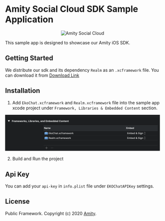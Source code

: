 # Amity Social Cloud SDK Sample Application
<p align="center" >
  <img src="https://global-uploads.webflow.com/5eddccffdb3c6a27f79757c1/5ff5db45969f34cbb904c786_amity-social-cloud-logo.svg" alt="Amity Social Cloud" title="Amity Social Cloud SDK">
</p>

This sample app is designed to showcase our Amity iOS SDK. 


## Getting Started
We distribute our sdk and its dependency `Realm` as an `.xcframework` file. You can download it from [Download Link](https://docs.amity.co/changelog-1/ios)

## Installation

1. Add `EkoChat.xcframework` and `Realm.xcframework` file into the sample app xcode project under `Framework, Libraries & Embedded Content` section.

![Adding frameworks to sample app project](Assets/link-framework.png)

2. Build and Run the project

## Api Key

You can add your `api-key` in `info.plist` file under `EKOChatAPIKey` settings. 


## License

Public Framework. Copyright (c) 2020 [Amity](https://amity.co).